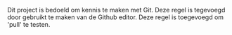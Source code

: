 Dit project is bedoeld om kennis te maken met Git.
Deze regel is tegevoegd door gebruikt te maken van de Github editor.
Deze regel is toegevoegd om 'pull' te testen.
